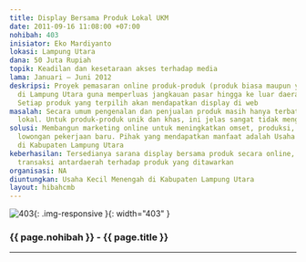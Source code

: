 ```yaml
---
title: Display Bersama Produk Lokal UKM
date: 2011-09-16 11:08:00 +07:00
nohibah: 403
inisiator: Eko Mardiyanto
lokasi: Lampung Utara
dana: 50 Juta Rupiah
topik: Keadilan dan kesetaraan akses terhadap media
lama: Januari – Juni 2012
deskripsi: Proyek pemasaran online produk-produk (produk biasa maupun yang unik) UKM
  di Lampung Utara guna memperluas jangkauan pasar hingga ke luar daerah Lampung Utara.
  Setiap produk yang terpilih akan mendapatkan display di web
masalah: Secara umum pengenalan dan penjualan produk masih hanya terbatas untuk daerah
  lokal. Untuk produk-produk unik dan khas, ini jelas sangat tidak menguntungkan
solusi: Membangun marketing online untuk meningkatkan omset, produksi, dan membuka
  lowongan pekerjaan baru. Pihak yang mendapatkan manfaat adalah Usaha Kecil Menengah
  di Kabupaten Lampung Utara
keberhasilan: Tersedianya sarana display bersama produk secara online,  terjadinya
  transaksi antardaerah terhadap produk yang ditawarkan
organisasi: NA
diuntungkan: Usaha Kecil Menengah di Kabupaten Lampung Utara
layout: hibahcmb
---
```


![403](/static/img/hibahcmb/403.png){: .img-responsive }{: width="403" }

### {{ page.nohibah }} - {{ page.title }}

---
